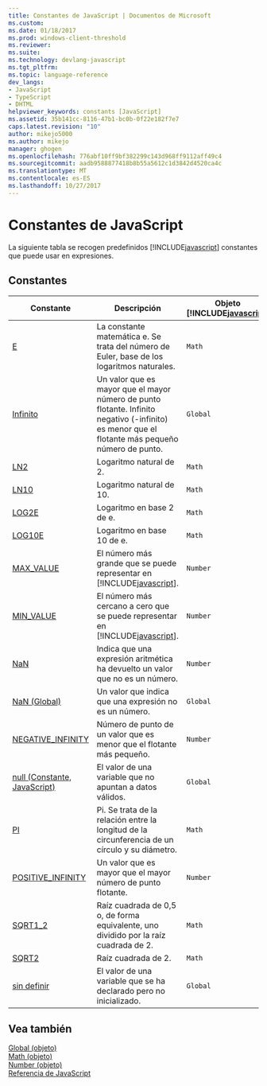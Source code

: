 ```yaml
---
title: Constantes de JavaScript | Documentos de Microsoft
ms.custom: 
ms.date: 01/18/2017
ms.prod: windows-client-threshold
ms.reviewer: 
ms.suite: 
ms.technology: devlang-javascript
ms.tgt_pltfrm: 
ms.topic: language-reference
dev_langs:
- JavaScript
- TypeScript
- DHTML
helpviewer_keywords: constants [JavaScript]
ms.assetid: 35b141cc-8116-47b1-bc0b-0f22e182f7e7
caps.latest.revision: "10"
author: mikejo5000
ms.author: mikejo
manager: ghogen
ms.openlocfilehash: 776abf10ff9bf382299c143d968ff9112aff49c4
ms.sourcegitcommit: aadb9588877418b8b55a5612c1d3842d4520ca4c
ms.translationtype: MT
ms.contentlocale: es-ES
ms.lasthandoff: 10/27/2017
---
```

# <a name="javascript-constants"></a>Constantes de JavaScript
La siguiente tabla se recogen predefinidos [!INCLUDE[javascript](../../javascript/includes/javascript-md.md)] constantes que puede usar en expresiones.  
  
## <a name="constants"></a>Constantes  
  
|Constante|Descripción|Objeto [!INCLUDE[javascript](../../javascript/includes/javascript-md.md)]|  
|--------------|-----------------|-----------------------------------------------------------------------|  
|[E](../../javascript/reference/math-constants-javascript.md)|La constante matemática e. Se trata del número de Euler, base de los logaritmos naturales.|`Math`|  
|[Infinito](../../javascript/reference/infinity-constant-javascript.md)|Un valor que es mayor que el mayor número de punto flotante. Infinito negativo (-infinito) es menor que el flotante más pequeño número de punto.|`Global`|  
|[LN2](../../javascript/reference/math-constants-javascript.md)|Logaritmo natural de 2.|`Math`|  
|[LN10](../../javascript/reference/math-constants-javascript.md)|Logaritmo natural de 10.|`Math`|  
|[LOG2E](../../javascript/reference/math-constants-javascript.md)|Logaritmo en base 2 de e.|`Math`|  
|[LOG10E](../../javascript/reference/math-constants-javascript.md)|Logaritmo en base 10 de e.|`Math`|  
|[MAX_VALUE](../../javascript/reference/number-constants-javascript.md)|El número más grande que se puede representar en [!INCLUDE[javascript](../../javascript/includes/javascript-md.md)].|`Number`|  
|[MIN_VALUE](../../javascript/reference/number-constants-javascript.md)|El número más cercano a cero que se puede representar en [!INCLUDE[javascript](../../javascript/includes/javascript-md.md)].|`Number`|  
|[NaN](../../javascript/reference/number-constants-javascript.md)|Indica que una expresión aritmética ha devuelto un valor que no es un número.|`Number`|  
|[NaN (Global)](../../javascript/reference/nan-constant-javascript.md)|Un valor que indica que una expresión no es un número.|`Global`|  
|[NEGATIVE_INFINITY](../../javascript/reference/number-constants-javascript.md)|Número de punto de un valor que es menor que el flotante más pequeño.|`Number`|  
|[null (Constante, JavaScript)](../../javascript/reference/null-constant-javascript.md)|El valor de una variable que no apuntan a datos válidos.|`Global`|  
|[PI](../../javascript/reference/math-constants-javascript.md)|Pi. Se trata de la relación entre la longitud de la circunferencia de un círculo y su diámetro.|`Math`|  
|[POSITIVE_INFINITY](../../javascript/reference/number-constants-javascript.md)|Un valor que es mayor que el mayor número de punto flotante.|`Number`|  
|[SQRT1_2](../../javascript/reference/math-constants-javascript.md)|Raíz cuadrada de 0,5 o, de forma equivalente, uno dividido por la raíz cuadrada de 2.|`Math`|  
|[SQRT2](../../javascript/reference/math-constants-javascript.md)|Raíz cuadrada de 2.|`Math`|  
|[sin definir](../../javascript/reference/undefined-constant-javascript.md)|El valor de una variable que se ha declarado pero no inicializado.|`Global`|  
  
## <a name="see-also"></a>Vea también  
 [Global (objeto)](../../javascript/reference/global-object-javascript.md)   
 [Math (objeto)](../../javascript/reference/math-object-javascript.md)   
 [Number (objeto)](../../javascript/reference/number-object-javascript.md)   
 [Referencia de JavaScript](../../javascript/reference/javascript-reference.md)